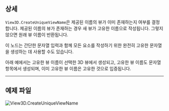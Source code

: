 ## 상세
`View3D.CreateUniqueViewName`은 제공된 이름의 뷰가 이미 존재하는지 여부를 결정합니다. 제공된 이름의 뷰가 존재하는 경우 새 뷰가 고유한 이름으로 작성됩니다. 그렇지 않으면 원래 뷰 이름이 반환됩니다.

이 노드는 간단한 문자열 입력과 함께 모든 요소를 작성하기 위한 완전히 고유한 문자열을 생성하는 데 사용할 수도 있습니다.

아래 예에서는 고유한 뷰 이름이 선택한 3D 뷰에서 생성되고, 고유한 뷰 이름도 문자열 항목에서 생성되며, 이미 고유한 뷰 이름은 고유한 것으로 입증됩니다.

___
## 예제 파일

![View3D.CreateUniqueViewName](./Revit.Elements.Views.View3D.CreateUniqueViewName_img.jpg)
